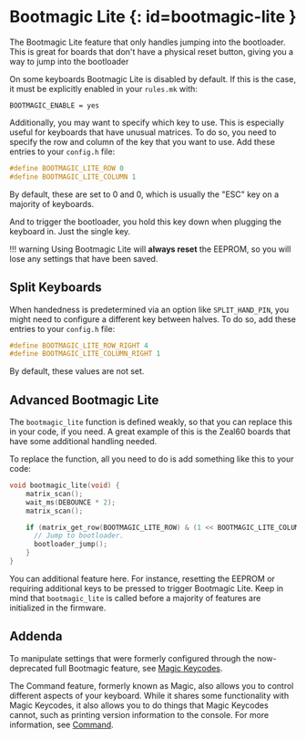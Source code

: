 # Bootmagic Lite {: id=bootmagic-lite }

The Bootmagic Lite feature that only handles jumping into the bootloader. This is great for boards that don't have a physical reset button, giving you a way to jump into the bootloader

On some keyboards Bootmagic Lite is disabled by default. If this is the case, it must be explicitly enabled in your `rules.mk` with:

```make
BOOTMAGIC_ENABLE = yes
```

Additionally, you may want to specify which key to use. This is especially useful for keyboards that have unusual matrices. To do so, you need to specify the row and column of the key that you want to use. Add these entries to your `config.h` file:

```c
#define BOOTMAGIC_LITE_ROW 0
#define BOOTMAGIC_LITE_COLUMN 1
```

By default, these are set to 0 and 0, which is usually the "ESC" key on a majority of keyboards.

And to trigger the bootloader, you hold this key down when plugging the keyboard in. Just the single key.

!!! warning
    Using Bootmagic Lite will **always reset** the EEPROM, so you will lose any settings that have been saved.

## Split Keyboards

When handedness is predetermined via an option like `SPLIT_HAND_PIN`, you might need to configure a different key between halves. To do so, add these entries to your `config.h` file:

```c
#define BOOTMAGIC_LITE_ROW_RIGHT 4
#define BOOTMAGIC_LITE_COLUMN_RIGHT 1
```

By default, these values are not set.

## Advanced Bootmagic Lite

The `bootmagic_lite` function is defined weakly, so that you can replace this in your code, if you need. A great example of this is the Zeal60 boards that have some additional handling needed.

To replace the function, all you need to do is add something like this to your code:

```c
void bootmagic_lite(void) {
    matrix_scan();
    wait_ms(DEBOUNCE * 2);
    matrix_scan();

    if (matrix_get_row(BOOTMAGIC_LITE_ROW) & (1 << BOOTMAGIC_LITE_COLUMN)) {
      // Jump to bootloader.
      bootloader_jump();
    }
}
```

You can additional feature here. For instance, resetting the EEPROM or requiring additional keys to be pressed to trigger Bootmagic Lite. Keep in mind that `bootmagic_lite` is called before a majority of features are initialized in the firmware.

## Addenda

To manipulate settings that were formerly configured through the now-deprecated full Bootmagic feature, see [Magic Keycodes](keycodes_magic.md).

The Command feature, formerly known as Magic, also allows you to control different aspects of your keyboard. While it shares some functionality with Magic Keycodes, it also allows you to do things that Magic Keycodes cannot, such as printing version information to the console. For more information, see [Command](feature_command.md).
